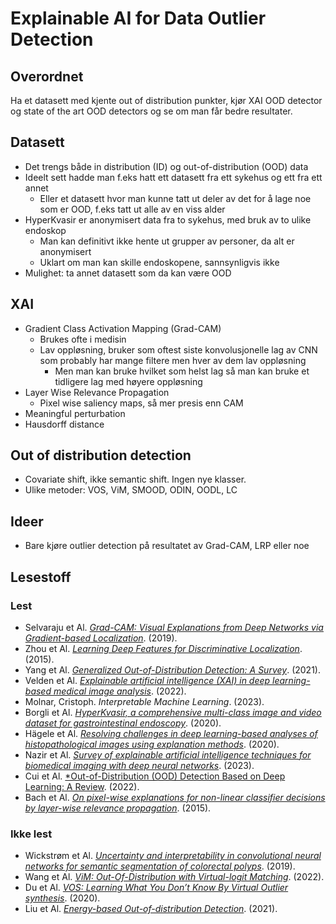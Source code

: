 # Explainable AI for Data Outlier Detection

## Overordnet

Ha et datasett med kjente out of distribution punkter, kjør XAI OOD detector og state of the art OOD detectors og se om man får bedre resultater.

## Datasett

- Det trengs både in distribution (ID) og out-of-distribution (OOD) data
- Ideelt sett hadde man f.eks hatt ett datasett fra ett sykehus og ett fra ett annet
    - Eller et datasett hvor man kunne tatt ut deler av det for å lage noe som er OOD, f.eks tatt ut alle av en viss alder
- HyperKvasir er anonymisert data fra to sykehus, med bruk av to ulike endoskop
    - Man kan definitivt ikke hente ut grupper av personer, da alt er anonymisert
    - Uklart om man kan skille endoskopene, sannsynligvis ikke
- Mulighet: ta annet datasett som da kan være OOD

## XAI

- Gradient Class Activation Mapping (Grad-CAM)
    - Brukes ofte i medisin
    - Lav oppløsning, bruker som oftest siste konvolusjonelle lag av CNN som probably har mange filtere men hver av dem lav oppløsning
        - Men man kan bruke hvilket som helst lag så man kan bruke et tidligere lag med høyere oppløsning
- Layer Wise Relevance Propagation
    - Pixel wise saliency maps, så mer presis enn CAM
- Meaningful perturbation
- Hausdorff distance

## Out of distribution detection

- Covariate shift, ikke semantic shift. Ingen nye klasser.
- Ulike metoder: VOS, ViM, SMOOD, ODIN, OODL, LC

## Ideer

- Bare kjøre outlier detection på resultatet av Grad-CAM, LRP eller noe 

## Lesestoff

### Lest

- Selvaraju et Al. [*Grad-CAM: Visual Explanations from Deep Networks via Gradient-based Localization*](https://arxiv.org/pdf/1610.02391.pdf). (2019).
- Zhou et Al. [*Learning Deep Features for Discriminative Localization*](https://arxiv.org/pdf/1512.04150.pdf). (2015).
- Yang et Al. [*Generalized Out-of-Distribution Detection: A Survey*](https://arxiv.org/pdf/2110.11334.pdf). (2021).
- Velden et Al. [*Explainable artificial intelligence (XAI) in deep learning-based medical image analysis*](https://www.sciencedirect.com/science/article/pii/S1361841522001177#bib0252). (2022).
- Molnar, Cristoph. *Interpretable Machine Learning*. (2023).
- Borgli et Al. [*HyperKvasir, a comprehensive multi-class image and video dataset for gastrointestinal endoscopy*](https://www.nature.com/articles/s41597-020-00622-y). (2020).
- Hägele et Al. [*Resolving challenges in deep learning-based analyses of histopathological images using explanation methods*](https://www.nature.com/articles/s41598-020-62724-2.pdf). (2020).
- Nazir et Al. [*Survey of explainable artificial intelligence techniques for biomedical imaging with deep neural networks*](https://www.sciencedirect.com/science/article/pii/S0010482523001336?ref=cra_js_challenge&fr=RR-1). (2023).
- Cui et Al. [*Out-of-Distribution (OOD) Detection Based on Deep Learning: A Review](https://www.mdpi.com/2079-9292/11/21/3500). (2022).
- Bach et Al. [*On pixel-wise explanations for non-linear classifier decisions by layer-wise relevance propagation*](https://journals.plos.org/plosone/article/file?id=10.1371/journal.pone.0130140&type=printable). (2015).

### Ikke lest

- Wickstrøm et Al. [*Uncertainty and interpretability in convolutional neural networks for semantic segmentation of colorectal polyps*](https://www.sciencedirect.com/science/article/pii/S1361841519301574). (2019).
- Wang et Al. [*ViM: Out-Of-Distribution with Virtual-logit Matching*](https://arxiv.org/pdf/2203.10807.pdf). (2022).
- Du et Al. [*VOS: Learning What You Don’t Know By Virtual Outlier synthesis*](https://arxiv.org/pdf/2202.01197.pdf). (2020).
- Liu et Al. [*Energy-based Out-of-distribution Detection*](https://arxiv.org/pdf/2010.03759.pdf). (2021).
